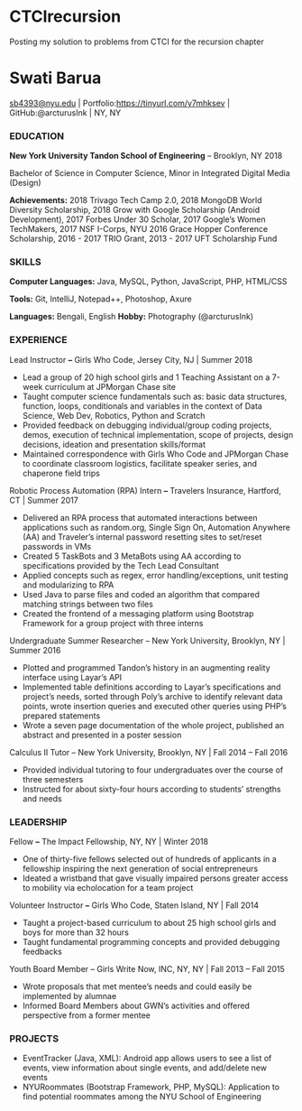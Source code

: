 # CTCIrecursion
Posting my solution to problems from CTCI for the recursion chapter

# Swati Barua
sb4393@nyu.edu | Portfolio:https://tinyurl.com/y7mhksev | GitHub:@arcturusInk  | NY, NY

### EDUCATION
**New York University Tandon School of Engineering** – Brooklyn, NY 2018

Bachelor of Science in Computer Science, Minor in Integrated Digital Media (Design)

**Achievements:** 2018 Trivago Tech Camp 2.0, 2018 MongoDB World Diversity Scholarship, 2018 Grow with Google Scholarship (Android Development), 2017 Forbes Under 30 Scholar, 2017 Google’s Women TechMakers, 2017 NSF I-Corps, NYU 2016 Grace Hopper Conference Scholarship, 2016 - 2017 TRIO Grant, 2013 - 2017 UFT Scholarship Fund

### SKILLS
**Computer Languages:** Java, MySQL, Python, JavaScript, PHP, HTML/CSS

**Tools:** Git, IntelliJ, Notepad++, Photoshop, Axure

**Languages:** Bengali, English **Hobby:** Photography (@arcturusInk)

### EXPERIENCE
Lead Instructor **–** Girls Who Code, Jersey City, NJ | Summer 2018

- Lead a group of 20 high school girls and 1 Teaching Assistant on a 7-week curriculum at JPMorgan Chase site
- Taught computer science fundamentals such as: basic data structures, function, loops, conditionals and variables in the context of Data Science, Web Dev, Robotics, Python and Scratch
- Provided feedback on debugging individual/group coding projects, demos, execution of technical implementation, scope of projects, design decisions, ideation and presentation skills/format
- Maintained correspondence with Girls Who Code and JPMorgan Chase to coordinate classroom logistics, facilitate speaker series, and chaperone field trips

Robotic Process Automation (RPA) Intern **–** Travelers Insurance, Hartford, CT | Summer 2017

- Delivered an RPA process that automated interactions between applications such as random.org, Single Sign On, Automation Anywhere (AA) and Traveler’s internal password resetting sites to set/reset passwords in VMs
- Created 5 TaskBots and 3 MetaBots using AA according to specifications provided by the Tech Lead Consultant
- Applied concepts such as regex, error handling/exceptions, unit testing and modularizing to RPA
- Used Java to parse files and coded an algorithm that compared matching strings between two files
- Created the frontend of a messaging platform using Bootstrap Framework for a group project with three interns

Undergraduate Summer Researcher – New York University, Brooklyn, NY | Summer 2016

- Plotted and programmed Tandon’s history in an augmenting reality interface using Layar’s API
- Implemented table definitions according to Layar’s specifications and project’s needs, sorted through Poly’s archive to identify relevant data points, wrote insertion queries and executed other queries using PHP’s prepared statements
- Wrote a seven page documentation of the whole project, published an abstract and presented in a poster session

Calculus II Tutor – New York University, Brooklyn, NY | Fall 2014 – Fall 2016

- Provided individual tutoring to four undergraduates over the course of three semesters
- Instructed for about sixty-four hours according to students’ strengths and needs

### LEADERSHIP

Fellow **–** The Impact Fellowship, NY, NY | Winter 2018

- One of thirty-five fellows selected out of hundreds of applicants in a fellowship inspiring the next generation of social
    entrepreneurs
- Ideated a wristband that gave visually impaired persons greater access to mobility via echolocation for a team project

Volunteer Instructor **–** Girls Who Code, Staten Island, NY | Fall 2014

- Taught a project-based curriculum to about 25 high school girls and boys for more than 32 hours
- Taught fundamental programming concepts and provided debugging feedbacks

Youth Board Member – Girls Write Now, INC, NY, NY | Fall 2013 – Fall 2015
- Wrote proposals that met mentee’s needs and could easily be implemented by alumnae
- Informed Board Members about GWN’s activities and offered perspective from a former mentee


### PROJECTS
- EventTracker (Java, XML): Android app allows users to see a list of events, view information about single events, and add/delete new events
- NYURoommates (Bootstrap Framework, PHP, MySQL): Application to find potential roommates among the NYU School of Engineering
